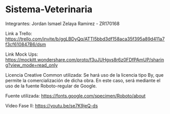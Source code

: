 # Sistema-Veterinaria

Integrantes: Jordan Ismael Zelaya Ramirez - ZR170168

Link a Trello: https://trello.com/invite/b/ggLBDyQq/ATTI5bbd3df158aca35f395a89d411a7f3cf610847B6/dsm

Link Mock Ups: https://mockitt.wondershare.com/proto/f3uJUHgvs8r6z0FDfPAmUP/sharing?view_mode=read_only

Licencia Creative Common utilizada: Se hará uso de la licencia tipo By, que permite la comercialización de dicha obra. En este caso, será mediante el uso de la fuente Roboto-regular de Google.

Fuente utilizada: https://fonts.google.com/specimen/Roboto/about

Video Fase II: https://youtu.be/se7K9jeQ-ds
